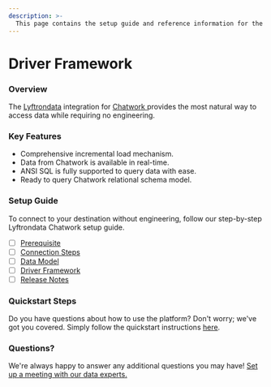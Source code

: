 ```yaml
---
description: >-
  This page contains the setup guide and reference information for the Chatwork source connector.
---
```


# Driver Framework

### Overview

The [Lyftrondata](https://www.lyftrondata.com/) integration for [Chatwork](https://www.lyftrondata.com/integration/chatwork/)[ ](https://www.lyftrondata.com/integration/chatwork/)provides the most natural way to access data while requiring no engineering.

### Key Features

* Comprehensive incremental load mechanism.
* Data from Chatwork is available in real-time.&#x20;
* ANSI SQL is fully supported to query data with ease.
* Ready to query Chatwork relational schema model.

### Setup Guide

To connect to your destination without engineering, follow our step-by-step Lyftrondata Chatwork setup guide.

* [ ] [Prerequisite](../../business-analytics/chatwork/prerequisite.md)
* [ ] [Connection Steps](../../business-analytics/chatwork/connection-steps.md)
* [ ] [Data Model](../../business-analytics/chatwork/data-model/)
* [ ] [Driver Framework](../../business-analytics/chatwork/driver-framework/)
* [ ] [Release Notes](../../business-analytics/chatwork/release-notes.md)

### Quickstart Steps

Do you have questions about how to use the platform? Don't worry; we've got you covered. Simply follow the quickstart instructions [here](../../../quickstart-steps.md).

### Questions? <a href="#questions" id="questions"></a>

We're always happy to answer any additional questions you may have! [Set up a meeting with our data experts.](https://www.lyftrondata.com/book-a-meeting/)


